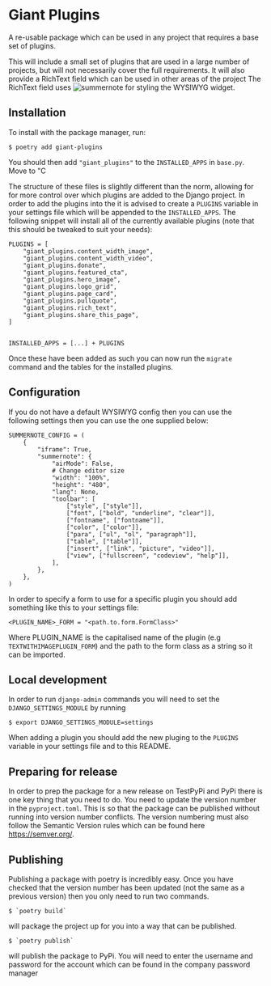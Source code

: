 # Giant Plugins

A re-usable package which can be used in any project that requires a base set of plugins. 

This will include a small set of plugins that are used in a large number of projects, but will not necessarily cover the full requirements. It will also provide a RichText field which can be used in other areas of the project
The RichText field uses ![summernote](https://github.com/summernote/summernote/) for styling the WYSIWYG widget.

## Installation

To install with the package manager, run:

    $ poetry add giant-plugins

You should then add `"giant_plugins"` to the `INSTALLED_APPS` in `base.py`. Move to "C 

The structure of these files is slightly different than the norm, allowing for for more control
over which plugins are added to the Django project. In order to add the plugins into the it is
advised to create a `PLUGINS` variable in your settings file which will be appended to the
`INSTALLED_APPS`. The following snippet will install all of the currently available plugins (note that this should be tweaked to suit your needs):

```
PLUGINS = [
    "giant_plugins.content_width_image",
    "giant_plugins.content_width_video",
    "giant_plugins.donate",
    "giant_plugins.featured_cta",
    "giant_plugins.hero_image",
    "giant_plugins.logo_grid",
    "giant_plugins.page_card",
    "giant_plugins.pullquote",
    "giant_plugins.rich_text",
    "giant_plugins.share_this_page",
]


INSTALLED_APPS = [...] + PLUGINS
```
Once these have been added as such you can now run the `migrate` command and the tables for the
installed plugins.

## Configuration

If you do not have a default WYSIWYG config then you can use the following settings then you can use the one supplied below:

```
SUMMERNOTE_CONFIG = (
    {
        "iframe": True,
        "summernote": {
            "airMode": False,
            # Change editor size
            "width": "100%",
            "height": "480",
            "lang": None,
            "toolbar": [
                ["style", ["style"]],
                ["font", ["bold", "underline", "clear"]],
                ["fontname", ["fontname"]],
                ["color", ["color"]],
                ["para", ["ul", "ol", "paragraph"]],
                ["table", ["table"]],
                ["insert", ["link", "picture", "video"]],
                ["view", ["fullscreen", "codeview", "help"]],
            ],
        },
    },
)

```

In order to specify a form to use for a specific plugin you should add something like this to your settings file:

```
<PLUGIN_NAME>_FORM = "<path.to.form.FormClass>"
```

Where PLUGIN_NAME is the capitalised name of the plugin (e.g `TEXTWITHIMAGEPLUGIN_FORM`) and the path to the form class as a string so it can be imported.

## Local development

In order to run `django-admin` commands you will need to set the `DJANGO_SETTINGS_MODULE` by running

    $ export DJANGO_SETTINGS_MODULE=settings

When adding a plugin you should add the new pluging to the `PLUGINS` variable in your settings file
and to this README.



 ## Preparing for release
 
 In order to prep the package for a new release on TestPyPi and PyPi there is one key thing that you need to do. You need to update the version number in the `pyproject.toml`.
 This is so that the package can be published without running into version number conflicts. The version numbering must also follow the Semantic Version rules which can be found here https://semver.org/.
 
 
 ## Publishing
 
 Publishing a package with poetry is incredibly easy. Once you have checked that the version number has been updated (not the same as a previous version) then you only need to run two commands.
 
    $ `poetry build` 

will package the project up for you into a way that can be published.
 
    $ `poetry publish`

will publish the package to PyPi. You will need to enter the username and password for the account which can be found in the company password manager
